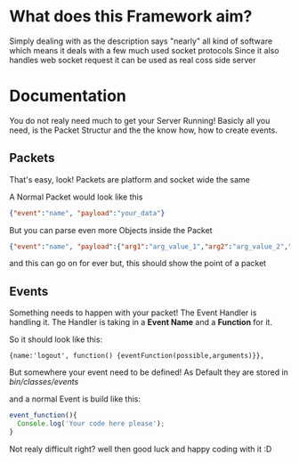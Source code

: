 # What does this Framework aim?
Simply dealing with as the description says "nearly" all kind of software which means it deals with a few much used socket protocols
Since it also handles web socket request it can be used as real coss side server

# Documentation
You do not realy need much to get your Server Running!
Basicly all you need, is the Packet Structur and the the know how, how to create events.

## Packets
That's easy, look!
Packets are platform and socket wide the same 

A Normal Packet would look like this
```json
{"event":"name", "payload":"your_data"}
```
But you can parse even more Objects inside the Packet
```json
{"event":"name", "payload":{"arg1":"arg_value_1","arg2":"arg_value_2","arg3":"arg_value_3"}};

```
and this can go on for ever but, this should show the point of a packet


## Events
Something needs to happen with your packet! The Event Handler is handling it.
The Handler is taking in a **Event Name** and a **Function** for it.

So it should look like this:
```                
{name:'logout', function() {eventFunction(possible,arguments)}}, 
```

But somewhere your event need to be defined!
As Default they are stored in *bin/classes/events*

and a normal Event is build like this:
```js
event_function(){
  Console.log('Your code here please');
}
```
Not realy difficult right?
well then good luck and happy coding with it :D
